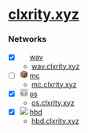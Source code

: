 # [clxrity.xyz](https://clxrity.xyz)

### Networks

- [x] <img src="./public/wav.png" width="16" /> [wav](https://github.com/clxityy/clxrity.xyz/tree/wav)
  - [wav.clxrity.xyz](https://wav.clxrity.xyz)
- [ ] <img src="./public/mc.png" width="16" /> [mc](https://github.com/clxrityy/clxrity.xyz/tree/mc)
  - [mc.clxrity.xyz](https://mc.clxrity.xyz)
- [x] <img src="./public/os.png" width="16" /> [os](https://github.com/clxrityy/clxrity.xyz/tree/os)
  - [os.clxrity.xyz](https://os.clxrity.xyz)
- [x] <img src="https://hbd.clxrity.xyz/android-chrome-192x192.png" width="16" /> [hbd](https://github.com/clxrityy/clxrity.xyz/tree/hbd)
  - [hbd.clxrity.xyz](https://hbd.clxrity.xyz)
